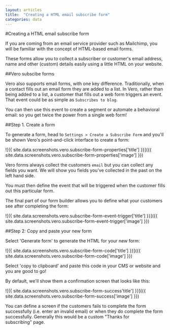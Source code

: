 ```yaml
---
layout: articles
title:  "Creating a HTML email subscribe form"
categories: data
---
```


#Creating a HTML email subscribe form

If you are coming from an email service provider such as Mailchimp, you will be familiar with the concept of HTML-based email forms.

These forms allow you to collect a subscriber or customer's email address, name and other (custom) details easily using a little HTML on your website.

##Vero subscibe forms

Vero also supports email forms, with one key difference. Traditionally, when a contact fills out an email form they are added to a list. In Vero, rather than being added to a list, a customer that fills out a web form triggers an event. That event could be as simple as `Subscribes to blog`.

You can then use this event to create a segment or automate a behavioral email: so you get twice the power from a single web form!

##Step 1. Create a form

To generate a form, head to `Settings > Create a Subscribe Form` and you'll be shown Vero's point-and-click interface to create a form:

![{{ site.data.screenshots.vero.subscribe-form-properties['title'] }}]({{ site.data.screenshots.vero.subscribe-form-properties['image'] }})

Vero forms always collect the customers `email` but you can collect any fields you want. We will show you fields you've collected in the past on the left hand side.

You must then define the event that will be triggered when the customer fills out this particular form.

The final part of our form builder allows you to define what your customers see after completing the form:

![{{ site.data.screenshots.vero.subscribe-form-event-trigger['title'] }}]({{ site.data.screenshots.vero.subscribe-form-event-trigger['image'] }})

##Step 2: Copy and paste your new form

Select 'Generate form' to generate the HTML for your new form:

![{{ site.data.screenshots.vero.subscribe-form-code['title'] }}]({{ site.data.screenshots.vero.subscribe-form-code['image'] }})

Select 'copy to clipboard' and paste this code in your CMS or website and you are good to go!

By default, we'll show them a confirmation screen that looks like this:

![{{ site.data.screenshots.vero.subscribe-form-success'title'] }}]({{ site.data.screenshots.vero.subscribe-form-success['image'] }})

You can define a screen if the customers fails to complete the form successfully (i.e. enter an invalid email) or when they do complete the form successfully. Generally this would be a custom "Thanks for subscribing" page.